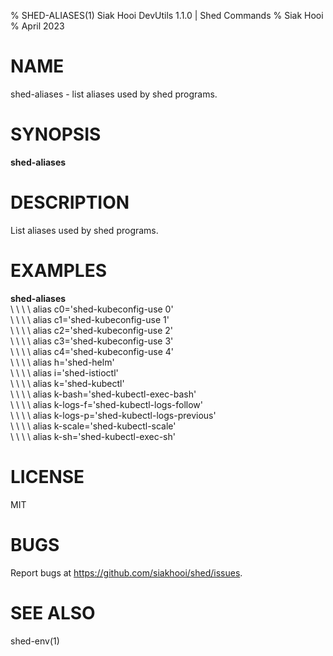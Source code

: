 % SHED-ALIASES(1) Siak Hooi DevUtils 1.1.0 | Shed Commands
% Siak Hooi
% April 2023

# NAME
shed-aliases - list aliases used by shed programs.

# SYNOPSIS
**shed-aliases**

# DESCRIPTION
List aliases used by shed programs.

# EXAMPLES
**shed-aliases**\
\ \ \ \  alias c0='shed-kubeconfig-use 0'\
\ \ \ \  alias c1='shed-kubeconfig-use 1'\
\ \ \ \  alias c2='shed-kubeconfig-use 2'\
\ \ \ \  alias c3='shed-kubeconfig-use 3'\
\ \ \ \  alias c4='shed-kubeconfig-use 4'\
\ \ \ \  alias h='shed-helm'\
\ \ \ \  alias i='shed-istioctl'\
\ \ \ \  alias k='shed-kubectl'\
\ \ \ \  alias k-bash='shed-kubectl-exec-bash'\
\ \ \ \  alias k-logs-f='shed-kubectl-logs-follow'\
\ \ \ \  alias k-logs-p='shed-kubectl-logs-previous'\
\ \ \ \  alias k-scale='shed-kubectl-scale'\
\ \ \ \  alias k-sh='shed-kubectl-exec-sh'

# LICENSE
MIT

# BUGS
Report bugs at https://github.com/siakhooi/shed/issues.

# SEE ALSO
shed-env(1)
